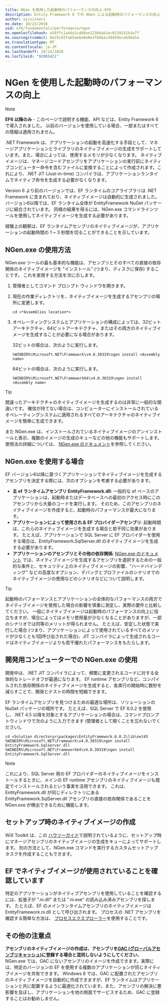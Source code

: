 ```yaml
---
title: NGen を使用した起動時のパフォーマンスの向上-EF6
description: Entity Framework 6 での NGen による起動時のパフォーマンスの向上
author: ajcvickers
ms.date: 10/23/2016
uid: ef6/fundamentals/performance/ngen
ms.openlocfilehash: a58ffc1a4da1cdb0ae12366ab1ec0139141b3a7f
ms.sourcegitcommit: 0a25c03fa65ae6e0e0e3f66bac48d59eceb96a5a
ms.translationtype: MT
ms.contentlocale: ja-JP
ms.lasthandoff: 10/14/2020
ms.locfileid: "92065421"
---
```

# <a name="improving-startup-performance-with-ngen"></a>NGen を使用した起動時のパフォーマンスの向上
> [!NOTE]
> **EF6 以降のみ** - このページで説明する機能、API などは、Entity Framework 6 で導入されました。 以前のバージョンを使用している場合、一部またはすべての情報は適用されません。  

.NET Framework は、アプリケーションの起動を高速化する手段として、マネージアプリケーションとライブラリのネイティブイメージの生成をサポートしています。また、場合によっては、使用するメモリが少なくなります。 ネイティブイメージは、マネージコードアセンブリをアプリケーションの実行前にネイティブコンピューター命令を含むファイルに変換することによって作成されます。これにより、.NET JIT (Just-in-time) コンパイラは、アプリケーションランタイムでネイティブ命令を生成する必要がなくなります。  

Version 6 より前のバージョンでは、EF ランタイムのコアライブラリは .NET Framework に含まれており、ネイティブイメージは自動的に生成されました。 バージョン6以降では、EF ランタイム全体が EntityFramework NuGet パッケージに結合されています。 同様の結果を得るには、NGen.exe コマンドラインツールを使用してネイティブイメージを生成する必要があります。  

経験上の観察は、EF ランタイムアセンブリのネイティブイメージが、アプリケーションの起動時間の 1 ~ 3 秒間を切ることができることを示しています。  

## <a name="how-to-use-ngenexe"></a>NGen.exe の使用方法  

NGen.exe ツールの最も基本的な機能は、アセンブリとそのすべての直接の依存関係のネイティブイメージを "インストール" (つまり、ディスクに保存) することです。 これを実現する方法を次に示します。  

1. 管理者としてコマンド プロンプト ウィンドウを開きます。
2. 現在の作業ディレクトリを、ネイティブイメージを生成するアセンブリの場所に変更します。

   ``` console
   cd <*Assemblies location*>  
   ```

3. オペレーティングシステムとアプリケーションの構成によっては、32ビットアーキテクチャ、64ビットアーキテクチャ、またはその両方のネイティブイメージを生成することが必要になる場合があります。

   32ビットの場合は、次のように実行します。

   ``` console
   %WINDIR%\Microsoft.NET\Framework\v4.0.30319\ngen install <Assembly name>  
   ```

   64ビットの場合は、次のように実行します。
  
   ``` console
   %WINDIR%\Microsoft.NET\Framework64\v4.0.30319\ngen install <Assembly name>  
   ```

> [!TIP]
> 間違ったアーキテクチャのネイティブイメージを生成するのは非常に一般的な間違いです。 確信が持てない場合は、コンピューターにインストールされているオペレーティングシステムに適用されるすべてのアーキテクチャのネイティブイメージを簡単に生成できます。  

また NGen.exe は、インストールされているネイティブイメージのアンインストールと表示、複数のイメージの生成のキューなどの他の機能もサポートします。使用法の詳細については、 [NGen.exe のドキュメント](https://msdn.microsoft.com/library/6t9t5wcf.aspx)を参照してください。  

## <a name="when-to-use-ngenexe"></a>NGen.exe を使用する場合  

EF バージョン6以降に基づくアプリケーションでネイティブイメージを生成するアセンブリを決定する際には、次のオプションを考慮する必要があります。  

- **主 ef ランタイムアセンブリ EntityFramework.dll**: 一般的な ef ベースのアプリケーションは、起動時またはデータベースへの最初のアクセス時にこのアセンブリから大量のコードを実行します。 そのため、このアセンブリのネイティブイメージを作成すると、起動時のパフォーマンスが最大になります。  
- **アプリケーションによって使用される EF プロバイダーアセンブリ**: 起動時間は、これらのネイティブイメージを生成する場合と若干同じ効果があります。 たとえば、アプリケーションで SQL Server に EF プロバイダーを使用する場合は、EntityFramework.SqlServer.dll のネイティブイメージを生成する必要があります。  
- **アプリケーションのアセンブリとその他の依存関係**: [NGen.exe のドキュメント](https://msdn.microsoft.com/library/6t9t5wcf.aspx) では、ネイティブイメージを生成するアセンブリを選択するための一般的な条件と、セキュリティ上のネイティブイメージの影響、"ハードバインディング" などの高度なオプション、デバッグとプロファイルのシナリオでのネイティブイメージの使用などのシナリオなどについて説明します。  

> [!TIP]
> 起動時のパフォーマンスとアプリケーションの全体的なパフォーマンスの両方でネイティブイメージを使用した場合の影響を慎重に測定し、実際の要件と比較してください。 一般にネイティブイメージは起動時のパフォーマンスの向上に役立ちますが、場合によってはメモリ使用量が少なくなることがありますが、一部のシナリオでは同等のメリットが得られません。 たとえば、安定した状態で実行した場合 (つまり、アプリケーションによって使用されているすべてのメソッドが少なくとも1回呼び出された場合)、JIT コンパイラによって生成されるコードはネイティブイメージよりも若干優れたパフォーマンスをもたらします。  

## <a name="using-ngenexe-in-a-development-machine"></a>開発用コンピューターでの NGen.exe の使用  

開発中は、.NET JIT コンパイラによって、頻繁に変更されるコードに対する全体的なトレードオフが最適になります。 EF runtime アセンブリなど、コンパイルされた依存関係のネイティブイメージを生成すると、各実行の開始時に数秒を減らすことで、開発とテストの時間を短縮できます。  

EF ランタイムアセンブリを見つけるための最適な場所は、ソリューションの NuGet パッケージの場所です。 たとえば、SQL Server で EF 6.0.2 を使用し、.NET 4.5 以降を対象とするアプリケーションの場合は、コマンドプロンプトウィンドウで次のように入力できます (管理者として開くことを忘れないでください)。  

```console
cd <Solution directory>\packages\EntityFramework.6.0.2\lib\net45
%WINDIR%\Microsoft.NET\Framework\v4.0.30319\ngen install EntityFramework.SqlServer.dll
%WINDIR%\Microsoft.NET\Framework64\v4.0.30319\ngen install EntityFramework.SqlServer.dll
```  

> [!NOTE]
> これにより、SQL Server 用の EF プロバイダーのネイティブイメージをインストールするときに、メインの EF runtime アセンブリのネイティブイメージも既定でインストールされるという事実を活用できます。 これは、EntityFramework.dll が同じディレクトリにある EntityFramework.SqlServer.dll アセンブリの直接の依存関係であることを NGen.exe が検出できるために機能します。  

## <a name="creating-native-images-during-setup"></a>セットアップ時のネイティブイメージの作成  

WiX Toolkit は、この [ハウツーガイド](https://wixtoolset.org/documentation/manual/v3/howtos/files_and_registry/ngen_managed_assemblies.html)で説明されているように、セットアップ時にマネージアセンブリのネイティブイメージの生成をキューによってサポートします。 別の方法として、NGen.exe コマンドを実行するカスタムセットアップタスクを作成することもできます。  

## <a name="verifying-that-native-images-are-being-used-for-ef"></a>EF でネイティブイメージが使用されていることを確認しています  

特定のアプリケーションがネイティブアセンブリを使用していることを確認するには、拡張子が ".ni.dll" または ".ni.exe" の読み込み済みアセンブリを探します。 たとえば、EF のメインランタイムアセンブリのネイティブイメージは EntityFramework.ni.dll として呼び出されます。 プロセスの .NET アセンブリを確認する簡単な方法は、 [プロセスエクスプローラー](https://technet.microsoft.com/sysinternals/bb896653)を使用することです。  

## <a name="other-things-to-be-aware-of"></a>その他の注意点  

**アセンブリのネイティブイメージの作成は、アセンブリを[GAC (グローバルアセンブリキャッシュ)](https://msdn.microsoft.com/library/yf1d93sz.aspx)に登録する場合と混同しないようにしてください**。 NGen.exe では、GAC にないアセンブリのイメージを作成できます。実際には、特定のバージョンの EF を使用する複数のアプリケーションが同じネイティブイメージを共有できます。 Windows 8 では、GAC に配置されたアセンブリのネイティブイメージを自動的に作成できますが、EF ランタイムはアプリケーションと共に配置するように最適化されています。また、アセンブリの解決に悪影響を及ぼし、アプリケーションを他の側面でサービスするため、GAC に登録することはお勧めしません。  

